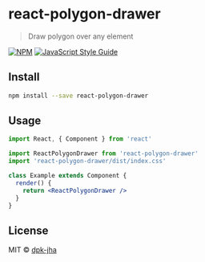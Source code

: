 # react-polygon-drawer

> Draw polygon over any element

[![NPM](https://img.shields.io/npm/v/react-polygon-drawer.svg)](https://www.npmjs.com/package/react-polygon-drawer) [![JavaScript Style Guide](https://img.shields.io/badge/code_style-standard-brightgreen.svg)](https://standardjs.com)

## Install

```bash
npm install --save react-polygon-drawer
```

## Usage

```jsx
import React, { Component } from 'react'

import ReactPolygonDrawer from 'react-polygon-drawer'
import 'react-polygon-drawer/dist/index.css'

class Example extends Component {
  render() {
    return <ReactPolygonDrawer />
  }
}
```

## License

MIT © [dpk-jha](https://github.com/dpk-jha)
